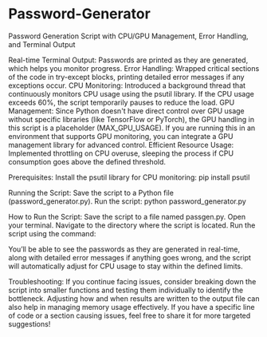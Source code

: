 # Password-Generator
Password Generation Script with CPU/GPU Management, Error Handling, and Terminal Output

Real-time Terminal Output: Passwords are printed as they are generated, which helps you monitor progress.
Error Handling: Wrapped critical sections of the code in try-except blocks, printing detailed error messages if any exceptions occur.
CPU Monitoring: Introduced a background thread that continuously monitors CPU usage using the psutil library. If the CPU usage exceeds 60%, the script temporarily pauses to reduce the load.
GPU Management: Since Python doesn't have direct control over GPU usage without specific libraries (like TensorFlow or PyTorch), the GPU handling in this script is a placeholder (MAX_GPU_USAGE). If you are running this in an environment that supports GPU monitoring, you can integrate a GPU management library for advanced control.
Efficient Resource Usage: Implemented throttling on CPU overuse, sleeping the process if CPU consumption goes above the defined threshold.

Prerequisites:
Install the psutil library for CPU monitoring:
pip install psutil

Running the Script:
Save the script to a Python file (password_generator.py).
Run the script:
python password_generator.py

How to Run the Script:
Save the script to a file named passgen.py.
Open your terminal.
Navigate to the directory where the script is located.
Run the script using the command:

You’ll be able to see the passwords as they are generated in real-time, along with detailed error messages if anything goes wrong, and the script will automatically adjust for CPU usage to stay within the defined limits.

Troubleshooting:
If you continue facing issues, consider breaking down the script into smaller functions and testing them individually to identify the bottleneck. Adjusting how and when results are written to the output file can also help in managing memory usage effectively. If you have a specific line of code or a section causing issues, feel free to share it for more targeted suggestions!
